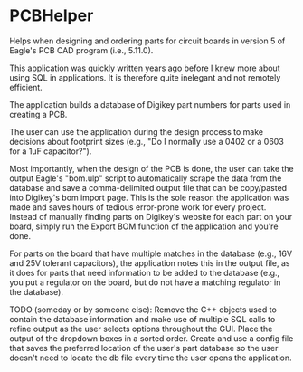# PCBHelper
Helps when designing and ordering parts for circuit boards in version 5 of Eagle's PCB CAD program (i.e., 5.11.0).

This application was quickly written years ago before I knew more about using SQL in applications. 
It is therefore quite inelegant and not remotely efficient.

The application builds a database of Digikey part numbers for parts used in creating a PCB.

The user can use the application during the design process to make decisions about footprint 
sizes (e.g., "Do I normally use a 0402 or a 0603 for a 1uF capacitor?").

Most importantly, when the design of the PCB is done, the user can take the output Eagle's 
"bom.ulp" script to automatically scrape the data from the database and save a comma-delimited
output file that can be copy/pasted into Digikey's bom import page. This is the sole reason the application was 
made and saves hours of tedious error-prone work for every project. Instead of manually finding parts on Digikey's
website for each part on your board, simply run the Export BOM function of the application and you're done.

For parts on the board that have multiple matches in the database (e.g., 16V and 25V tolerant capacitors), the
application notes this in the output file, as it does for parts that need information to be added to the 
database (e.g., you put a regulator on the board, but do not have a matching regulator in the database).

TODO (someday or by someone else): 
  Remove the C++ objects used to contain the database information 
and make use of multiple SQL calls to refine output as the user selects options throughout the GUI.
  Place the output of the dropdown boxes in a sorted order.
  Create and use a config file that saves the preferred location of the user's part database so the user 
  doesn't need to locate the db file every time the user opens the application.
